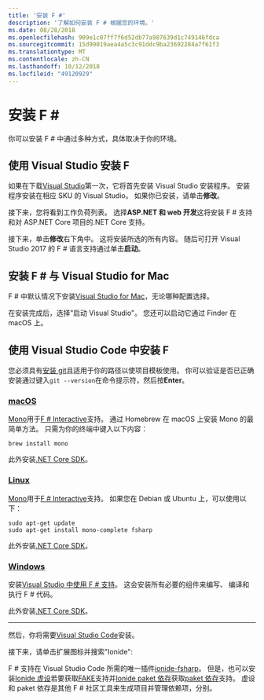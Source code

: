 ```yaml
---
title: '安装 F #'
description: '了解如何安装 F # 根据您的环境。'
ms.date: 08/28/2018
ms.openlocfilehash: 909e1c07ff7f6d52db77a987639d1c749146fdca
ms.sourcegitcommit: 15d99019aea4a5c3c91ddc9ba23692284a7f61f3
ms.translationtype: MT
ms.contentlocale: zh-CN
ms.lasthandoff: 10/12/2018
ms.locfileid: "49120929"
---
```

# <a name="install-f"></a>安装 F # #

你可以安装 F # 中通过多种方式，具体取决于你的环境。

## <a name="install-f-with-visual-studio"></a>使用 Visual Studio 安装 F #

如果在下载[Visual Studio](https://visualstudio.microsoft.com/)第一次，它将首先安装 Visual Studio 安装程序。 安装程序安装在相应 SKU 的 Visual Studio。 如果你已安装，请单击**修改**。

接下来，您将看到工作负荷列表。 选择**ASP.NET 和 web 开发**这将安装 F # 支持和对 ASP.NET Core 项目的.NET Core 支持。

接下来，单击**修改**右下角中。  这将安装所选的所有内容。 随后可打开 Visual Studio 2017 的 F # 语言支持通过单击**启动**。

## <a name="install-f-with-visual-studio-for-mac"></a>安装 F # 与 Visual Studio for Mac

F # 中默认情况下安装[Visual Studio for Mac](https://visualstudio.microsoft.com/vs/mac/)，无论哪种配置选择。

在安装完成后，选择"启动 Visual Studio"。 您还可以启动它通过 Finder 在 macOS 上。

## <a name="install-f-with-visual-studio-code"></a>使用 Visual Studio Code 中安装 F #

您必须具有[安装 git](https://git-scm.com/download)且适用于你的路径以使项目模板使用。 你可以验证是否已正确安装通过键入`git --version`在命令提示符，然后按**Enter**。

### <a name="macostabmacos"></a>[macOS](#tab/macos)

[Mono](http://www.mono-project.com)用于[F # Interactive](../tutorials/fsharp-interactive/index.md)支持。 通过 Homebrew 在 macOS 上安装 Mono 的最简单方法。 只需为你的终端中键入以下内容：

```console
brew install mono
```

此外安装[.NET Core SDK](https://www.microsoft.com/net/download)。

### <a name="linuxtablinux"></a>[Linux](#tab/linux)

[Mono](https://www.mono-project.com)用于[F # Interactive](../tutorials/fsharp-interactive/index.md)支持。 如果您在 Debian 或 Ubuntu 上，可以使用以下：

```console
sudo apt-get update
sudo apt-get install mono-complete fsharp
```

此外安装[.NET Core SDK](https://www.microsoft.com/net/download)。

### <a name="windowstabwindows"></a>[Windows](#tab/windows)

安装[Visual Studio 中使用 F # 支持](#install-f-with-visual-studio)。 这会安装所有必要的组件来编写、 编译和执行 F # 代码。

此外安装[.NET Core SDK](https://www.microsoft.com/net/download/)。

---

然后，你将需要[Visual Studio Code](https://code.visualstudio.com)安装。

接下来，请单击扩展图标并搜索"Ionide":

F # 支持在 Visual Studio Code 所需的唯一插件[ionide-fsharp](https://marketplace.visualstudio.com/items?itemName=Ionide.Ionide-fsharp)。 但是，也可以安装[Ionide 虚设](https://marketplace.visualstudio.com/items?itemName=Ionide.Ionide-FAKE)若要获取[FAKE](https://fsharp.github.io/FAKE/)支持并[Ionide paket 依存](https://marketplace.visualstudio.com/items?itemName=Ionide.Ionide-Paket)获取[paket 依存](https://fsprojects.github.io/Paket/)支持。 虚设和 paket 依存是其他 F # 社区工具来生成项目并管理依赖项，分别。
